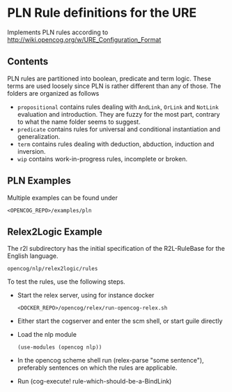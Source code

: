 # PLN Rule definitions for the URE

Implements PLN rules according to
http://wiki.opencog.org/w/URE_Configuration_Format

## Contents

PLN rules are partitioned into boolean, predicate and term logic.
These terms are used loosely since PLN is rather different than any of
those. The folders are organized as follows

- `propositional` contains rules dealing with `AndLink`, `OrLink` and
  `NotLink` evaluation and introduction. They are fuzzy for the most
  part, contrary to what the name folder seems to suggest.
- `predicate` contains rules for universal and conditional
  instantiation and generalization.
- `term` contains rules dealing with deduction, abduction,
  induction and inversion.
- `wip` contains work-in-progress rules, incomplete or broken.

## PLN Examples

Multiple examples can be found under

```
<OPENCOG_REPO>/examples/pln
```

## Relex2Logic Example

The r2l subdirectory has the initial specification of the
R2L-RuleBase for the English language.

   ```
   opencog/nlp/relex2logic/rules
   ```

To test the rules, use the following steps.

- Start the relex server, using for instance docker

   ```
   <DOCKER_REPO>/opencog/relex/run-opencog-relex.sh
   ```

- Either start the cogserver and enter the scm shell, or start guile directly

- Load the nlp module

    ```
    (use-modules (opencog nlp))
    ```

- In the opencog scheme shell run (relex-parse "some sentence"),
  preferably sentences on which the rules are applicable.

- Run (cog-execute! rule-which-should-be-a-BindLink)
